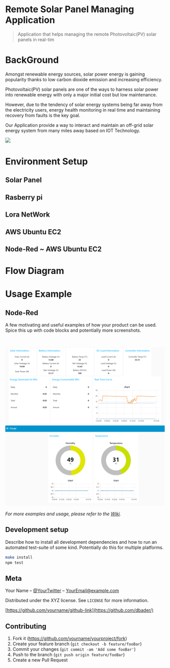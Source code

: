 # Remote Solar Panel Managing Application
> Application that helps managing the remote
Photovoltaic(PV) solar panels in real-tim

# BackGround
Amongst renewable energy sources, solar power energy is gaining popularity thanks to low carbon dioxide emission and increasing efficiency. 

Photovoltaic(PV) solar panels are one of the ways to harness solar power into renewable energy with only a major initial cost but low maintenance. 

However, due to the tendency of solar energy systems being far away from the electricity users, energy health monitoring in real time and maintaining recovery from faults is the key goal. 

Our Application provide a way to interact and maintain an off-grid solar energy system from many miles away based on IOT Technology.

![](header.png)

# Environment Setup

## Solar Panel

## Rasberry pi

## Lora NetWork

## AWS Ubuntu EC2

## Node-Red ~ AWS Ubuntu EC2 

# Flow Diagram

# Usage Example

## Node-Red

A few motivating and useful examples of how your product can be used. Spice this up with code blocks and potentially more screenshots.

<br/>

![](./README_Images/NodeRed_MainTracer.png)
![](./README_Images/NodeRed_Gauge.png)

_For more examples and usage, please refer to the [Wiki][wiki]._

## Development setup

Describe how to install all development dependencies and how to run an automated test-suite of some kind. Potentially do this for multiple platforms.

```sh
make install
npm test
```
## Meta

Your Name – [@YourTwitter](https://twitter.com/dbader_org) – YourEmail@example.com

Distributed under the XYZ license. See ``LICENSE`` for more information.

[https://github.com/yourname/github-link](https://github.com/dbader/)

## Contributing

1. Fork it (<https://github.com/yourname/yourproject/fork>)
2. Create your feature branch (`git checkout -b feature/fooBar`)
3. Commit your changes (`git commit -am 'Add some fooBar'`)
4. Push to the branch (`git push origin feature/fooBar`)
5. Create a new Pull Request

<!-- Markdown link & img dfn's -->
[npm-image]: https://img.shields.io/npm/v/datadog-metrics.svg?style=flat-square
[npm-url]: https://npmjs.org/package/datadog-metrics
[npm-downloads]: https://img.shields.io/npm/dm/datadog-metrics.svg?style=flat-square
[travis-image]: https://img.shields.io/travis/dbader/node-datadog-metrics/master.svg?style=flat-square
[travis-url]: https://travis-ci.org/dbader/node-datadog-metrics
[wiki]: https://github.com/yourname/yourproject/wiki
